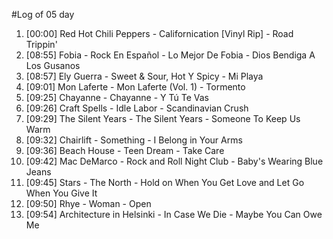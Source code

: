 #Log of 05 day

1. [00:00] Red Hot Chili Peppers - Californication [Vinyl Rip] - Road Trippin'
1. [08:55] Fobia - Rock En Español - Lo Mejor De Fobia - Dios Bendiga A Los Gusanos
1. [08:57] Ely Guerra - Sweet & Sour, Hot Y Spicy - Mi Playa
1. [09:01] Mon Laferte - Mon Laferte (Vol. 1) - Tormento
1. [09:25] Chayanne - Chayanne - Y Tú Te Vas
1. [09:26] Craft Spells - Idle Labor - Scandinavian Crush
1. [09:29] The Silent Years - The Silent Years - Someone To Keep Us Warm
1. [09:32] Chairlift - Something - I Belong in Your Arms
1. [09:36] Beach House - Teen Dream - Take Care
1. [09:42] Mac DeMarco - Rock and Roll Night Club - Baby's Wearing Blue Jeans
1. [09:45] Stars - The North - Hold on When You Get Love and Let Go When You Give It
1. [09:50] Rhye - Woman - Open
1. [09:54] Architecture in Helsinki - In Case We Die - Maybe You Can Owe Me
